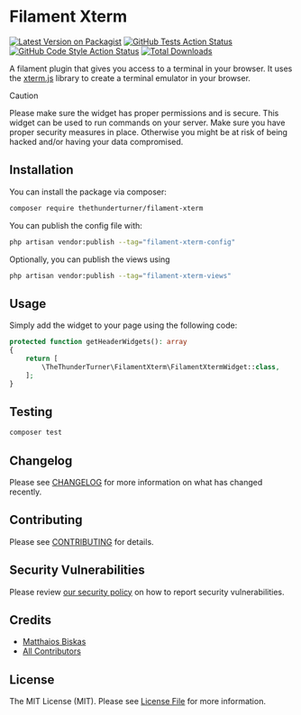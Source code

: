 # Filament Xterm

[![Latest Version on Packagist](https://img.shields.io/packagist/v/thethunderturner/filament-xterm.svg?style=flat-square)](https://packagist.org/packages/thethunderturner/filament-xterm)
[![GitHub Tests Action Status](https://img.shields.io/github/actions/workflow/status/thethunderturner/filament-xterm/run-tests.yml?branch=main&label=tests&style=flat-square)](https://github.com/thethunderturner/filament-xterm/actions?query=workflow%3Arun-tests+branch%3Amain)
[![GitHub Code Style Action Status](https://img.shields.io/github/actions/workflow/status/thethunderturner/filament-xterm/fix-php-code-styling.yml?branch=main&label=code%20style&style=flat-square)](https://github.com/thethunderturner/filament-xterm/actions?query=workflow%3A"Fix+PHP+code+styling"+branch%3Amain)
[![Total Downloads](https://img.shields.io/packagist/dt/thethunderturner/filament-xterm.svg?style=flat-square)](https://packagist.org/packages/thethunderturner/filament-xterm)



A filament plugin that gives you access to a terminal in your browser. It uses the [xterm.js](https://xtermjs.org/) library to create a terminal emulator in your browser.

> [!CAUTION]
> Please make sure the widget has proper permissions and is secure. This widget can be used to run commands on your server. Make sure you have proper security measures in place. Otherwise you might be at risk of being hacked and/or having your data compromised.

## Installation

You can install the package via composer:

```bash
composer require thethunderturner/filament-xterm
```

You can publish the config file with:

```bash
php artisan vendor:publish --tag="filament-xterm-config"
```

Optionally, you can publish the views using

```bash
php artisan vendor:publish --tag="filament-xterm-views"
```

## Usage

Simply add the widget to your page using the following code:
```php
protected function getHeaderWidgets(): array
{
    return [
        \TheThunderTurner\FilamentXterm\FilamentXtermWidget::class,
    ];
}
```

## Testing

```bash
composer test
```

## Changelog

Please see [CHANGELOG](CHANGELOG.md) for more information on what has changed recently.

## Contributing

Please see [CONTRIBUTING](.github/CONTRIBUTING.md) for details.

## Security Vulnerabilities

Please review [our security policy](../../security/policy) on how to report security vulnerabilities.

## Credits

- [Matthaios Biskas](https://github.com/thethunderturner)
- [All Contributors](../../contributors)

## License

The MIT License (MIT). Please see [License File](LICENSE.md) for more information.

